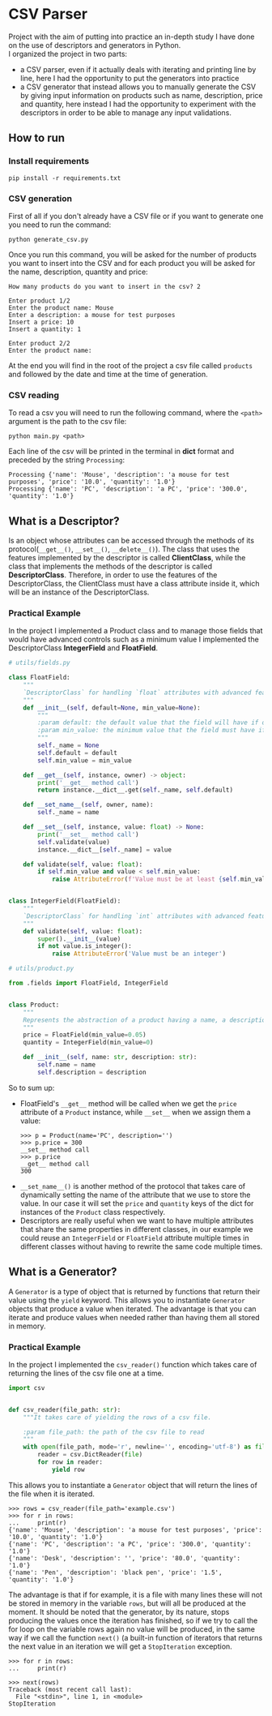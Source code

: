 # CSV Parser
Project with the aim of putting into practice an in-depth study I have done on the use of descriptors and generators in Python.  
I organized the project in two parts:
- a CSV parser, even if it actually deals with iterating and printing line by line, here I had the opportunity to put the generators into practice
- a CSV generator that instead allows you to manually generate the CSV by giving input information on products such as name, description, price and quantity, here instead I had the opportunity to experiment with the descriptors in order to be able to manage any input validations.

## How to run
### Install requirements
```
pip install -r requirements.txt
```

### CSV generation
First of all if you don't already have a CSV file or if you want to generate one you need to run the command:
```
python generate_csv.py
```

Once you run this command, you will be asked for the number of products you want to insert into the CSV and for each 
product you will be asked for the name, description, quantity and price:
```
How many products do you want to insert in the csv? 2

Enter product 1/2
Enter the product name: Mouse
Enter a description: a mouse for test purposes
Insert a price: 10
Insert a quantity: 1

Enter product 2/2
Enter the product name:
```
At the end you will find in the root of the project a csv file called `products` and followed by the date and time at the 
time of generation.

### CSV reading
To read a csv you will need to run the following command, where the `<path>` argument is the path to the csv file:
```
python main.py <path>
```

Each line of the csv will be printed in the terminal in **dict** format and preceded by the string `Processing`:
```
Processing {'name': 'Mouse', 'description': 'a mouse for test purposes', 'price': '10.0', 'quantity': '1.0'}
Processing {'name': 'PC', 'description': 'a PC', 'price': '300.0', 'quantity': '1.0'}

```

## What is a Descriptor?
Is an object whose attributes can be accessed through the methods of its protocol(`__get__()`, `__set__()`, `__delete__()`). 
The class that uses the features implemented by the descriptor is called **ClientClass**, while the class that implements 
the methods of the descriptor is called **DescriptorClass**. Therefore, in order to use the features of the DescriptorClass, 
the ClientClass must have a class attribute inside it, which will be an instance of the DescriptorClass.

### Practical Example
In the project I implemented a Product class and to manage those fields that would have advanced controls such as a minimum value I implemented the DescriptorClass **IntegerField** and **FloatField**.

```python
# utils/fields.py

class FloatField:
    """
    `DescriptorClass` for handling `float` attributes with advanced features such as default and minimum values.
    """
    def __init__(self, default=None, min_value=None):
        """
        :param default: the default value that the field will have if one is not provided, default to `None`
        :param min_value: the minimum value that the field must have if provided, default to `None`
        """
        self._name = None
        self.default = default
        self.min_value = min_value

    def __get__(self, instance, owner) -> object:
        print('__get__ method call')
        return instance.__dict__.get(self._name, self.default)

    def __set_name__(self, owner, name):
        self._name = name

    def __set__(self, instance, value: float) -> None:
        print('__set__ method call')
        self.validate(value)
        instance.__dict__[self._name] = value

    def validate(self, value: float):
        if self.min_value and value < self.min_value:
            raise AttributeError(f'Value must be at least {self.min_value}')


class IntegerField(FloatField):
    """
    `DescriptorClass` for handling `int` attributes with advanced features such as default and minimum values.
    """
    def validate(self, value: float):
        super().__init__(value)
        if not value.is_integer():
            raise AttributeError('Value must be an integer')
```
```python
# utils/product.py

from .fields import FloatField, IntegerField


class Product:
    """
    Represents the abstraction of a product having a name, a description, a price and a quantity.
    """
    price = FloatField(min_value=0.05)
    quantity = IntegerField(min_value=0)

    def __init__(self, name: str, description: str):
        self.name = name
        self.description = description
```

So to sum up:
- FloatField's `__get__` method will be called when we get the `price` attribute of a `Product` instance, while `__set__` when we assign them a value: 
  ```
  >>> p = Product(name='PC', description='')
  >>> p.price = 300
  __set__ method call
  >>> p.price
  __get__ method call
  300
  ```
- `__set_name__()` is another method of the protocol that takes care of dynamically setting the name of the attribute that we 
use to store the value. In our case it will set the `price` and `quantity` keys of the dict for instances of the `Product` class respectively.
- Descriptors are really useful when we want to have multiple attributes that share the same properties in different classes, 
in our example we could reuse an `IntegerField` or `FloatField` attribute multiple times in different classes without having 
to rewrite the same code multiple times.

## What is a Generator?
A `Generator` is a type of object that is returned by functions that return their value using the `yield` keyword. 
This allows you to instantiate `Generator` objects that produce a value when iterated. 
The advantage is that you can iterate and produce values when needed rather than having them all stored in memory.

### Practical Example
In the project I implemented the `csv_reader()` function which takes care of returning the lines of the csv file one at a time.

```python
import csv


def csv_reader(file_path: str):
    """It takes care of yielding the rows of a csv file.

    :param file_path: the path of the csv file to read
    """
    with open(file_path, mode='r', newline='', encoding='utf-8') as file:
        reader = csv.DictReader(file)
        for row in reader:
            yield row        
```

This allows you to instantiate a `Generator` object that will return the lines of the file when it is iterated.
````
>>> rows = csv_reader(file_path='example.csv')
>>> for r in rows:
...     print(r)
{'name': 'Mouse', 'description': 'a mouse for test purposes', 'price': '10.0', 'quantity': '1.0'}
{'name': 'PC', 'description': 'a PC', 'price': '300.0', 'quantity': '1.0'}
{'name': 'Desk', 'description': '', 'price': '80.0', 'quantity': '1.0'}
{'name': 'Pen', 'description': 'black pen', 'price': '1.5', 'quantity': '1.0'}
````

The advantage is that if for example, it is a file with many lines these will not be stored in memory in the variable 
`rows`, but will all be produced at the moment. 
It should be noted that the generator, by its nature, stops producing the values once the iteration has finished, 
so if we try to call the for loop on the variable rows again no value will be produced, in the same way if we call the 
function `next()` (a built-in function of iterators that returns the next value in an iteration we will get a `StopIteration` exception.

```
>>> for r in rows:
...     print(r)

>>> next(rows)
Traceback (most recent call last):
  File "<stdin>", line 1, in <module>
StopIteration
```